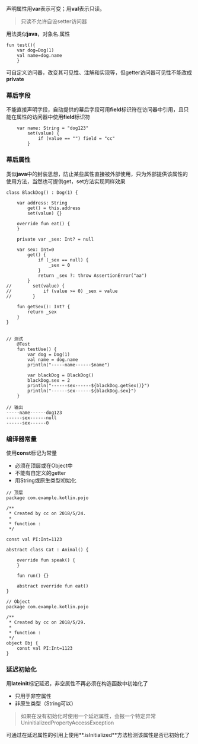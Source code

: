 声明属性用**var**表示可变；用**val**表示只读。

> 只读不允许自设setter访问器

用法类似**java**，对象名.属性

```
fun test(){
    var dog=Dog(1)
    val name=dog.name
    }
```

可自定义访问器，改变其可见性、注解和实现等，但getter访问器可见性不能改成**private**

### 幕后字段

不能直接声明字段，自动提供的幕后字段可用**field**标识符在访问器中引用，且只能在属性的访问器中使用**field**标识符

```
    var name: String = "dog123"
        set(value) {
            if (value == "") field = "cc"
        }
```

### 幕后属性

类似**java**中的封装思想，防止某些属性直接被外部使用，只为外部提供该属性的使用方法，当然也可提供get，set方法实现同样效果

```
class BlackDog() : Dog(1) {

    var address: String
        get() = this.address
        set(value) {}

    override fun eat() {
    }

    private var _sex: Int? = null

    var sex: Int=0
        get() {
            if (_sex == null) {
                _sex = 0
            }
            return _sex ?: throw AssertionError("aa")
        }
//        set(value) {
//            if (value >= 0) _sex = value
//        }

    fun getSex(): Int? {
        return _sex
    }
}


// 测试
    @Test
    fun testUse() {
        var dog = Dog(1)
        val name = dog.name
        println("-----name------$name")

        var blackDog = BlackDog()
        blackDog.sex = 2
        println("------sex------${blackDog.getSex()}")
        println("------sex------${blackDog.sex}")
    }

// 输出
-----name------dog123
------sex------null
------sex------0
```

### 编译器常量

使用**const**标记为常量

* 必须在顶层或在Object中
* 不能有自定义的getter
* 用String或原生类型初始化

```
// 顶层
package com.example.kotlin.pojo

/**
 * Created by cc on 2018/5/24.
 *
 * function :
 */

const val PI:Int=1123

abstract class Cat : Animal() {

    override fun speak() {
    }

    fun run() {}

    abstract override fun eat()
}

// Object
package com.example.kotlin.pojo

/**
 * Created by cc on 2018/5/29.
 *
 * function :
 */
object Obj {
    const val PI:Int=1123
}
```

### 延迟初始化

用**lateinit**标记延迟，非空属性不再必须在构造函数中初始化了

* 只用于非空属性
* 非原生类型（String可以）

> 如果在没有初始化时使用一个延迟属性，会报一个特定异常UninitializedPropertyAccessException

可通过在延迟属性的引用上使用**.isInitialized**方法检测该属性是否已初始化了




